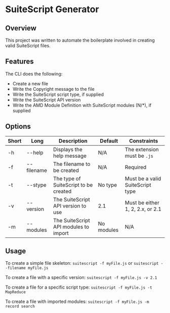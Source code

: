 # SuiteScript Generator

## Overview
This project was written to automate the boilerplate involved in creating valid SuiteScript files.

## Features
The CLI does the following:
- Create a new file
- Write the Copyright message to the file
- Write the SuiteScript script type, if supplied
- Write the SuiteScript API version
- Write the AMD Module Definition with SuiteScript modules (N/*), if supplied

## Options
| Short | Long | Description | Default | Constraints |
| ----- | ---- | ----------- | ------- | ----------- |
|  -h   | --help | Displays the help message | N/A | The extension must be `.js` |
|  -f   | --filename | The filename to be created | N/A | Required |
|  -t   | --stype | The type of SuiteScript to be created | No type | Must be a valid SuiteScript type |
|  -v   | --version | The SuiteScript API version to use | 2.1 | Must be either 1, 2, 2.x, or 2.1 |
|  -m   | --modules | The SuiteScript API modules to import | No modules | N/A |


## Usage

To create a simple file skeleton:
`suitescript -f myFile.js` or `suitescript --filename myFile.js`

To create a file with a specific version:
`suitescript -f myFile.js -v 2.1`

To create a file for a specific script type:
`suitescript -f myFile.js -t MapReduce`

To create a file with imported modules:
`suitescript -f myFile.js -m record search`
